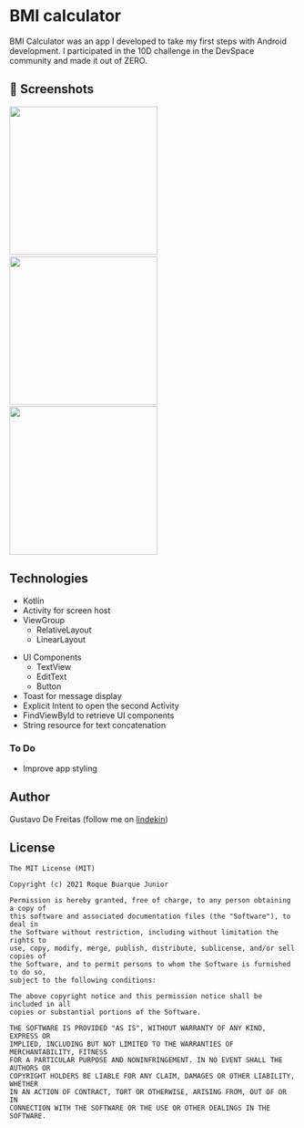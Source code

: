 # BMI calculator

BMI Calculator was an app I developed to take my first steps with Android development. I participated in the 10D challenge in the DevSpace community and made it out of ZERO.


## :camera_flash: Screenshots
<!-- You can add more screenshots here if you like -->
<img src="/result/screenshot_1.png" width="260">&emsp;<img src="/result/screenshot_2.png" width="260">&emsp;<img src="/result/screenshot_3. png" width="260">

## Technologies
* Kotlin
* Activity for screen host
* ViewGroup
    * RelativeLayout
    * LinearLayout
- UI Components
    - TextView
    - EditText
    - Button
- Toast for message display
- Explicit Intent to open the second Activity
- FindViewById to retrieve UI components
- String resource for text concatenation

### To Do
- Improve app styling

## Author
Gustavo De Freitas (follow me on [lindekin](www.linkedin.com/in/gustavo-de-freitas-96619197))

## License
```
The MIT License (MIT)

Copyright (c) 2021 Roque Buarque Junior

Permission is hereby granted, free of charge, to any person obtaining a copy of
this software and associated documentation files (the "Software"), to deal in
the Software without restriction, including without limitation the rights to
use, copy, modify, merge, publish, distribute, sublicense, and/or sell copies of
the Software, and to permit persons to whom the Software is furnished to do so,
subject to the following conditions:

The above copyright notice and this permission notice shall be included in all
copies or substantial portions of the Software.

THE SOFTWARE IS PROVIDED "AS IS", WITHOUT WARRANTY OF ANY KIND, EXPRESS OR
IMPLIED, INCLUDING BUT NOT LIMITED TO THE WARRANTIES OF MERCHANTABILITY, FITNESS
FOR A PARTICULAR PURPOSE AND NONINFRINGEMENT. IN NO EVENT SHALL THE AUTHORS OR
COPYRIGHT HOLDERS BE LIABLE FOR ANY CLAIM, DAMAGES OR OTHER LIABILITY, WHETHER
IN AN ACTION OF CONTRACT, TORT OR OTHERWISE, ARISING FROM, OUT OF OR IN
CONNECTION WITH THE SOFTWARE OR THE USE OR OTHER DEALINGS IN THE SOFTWARE.
```
